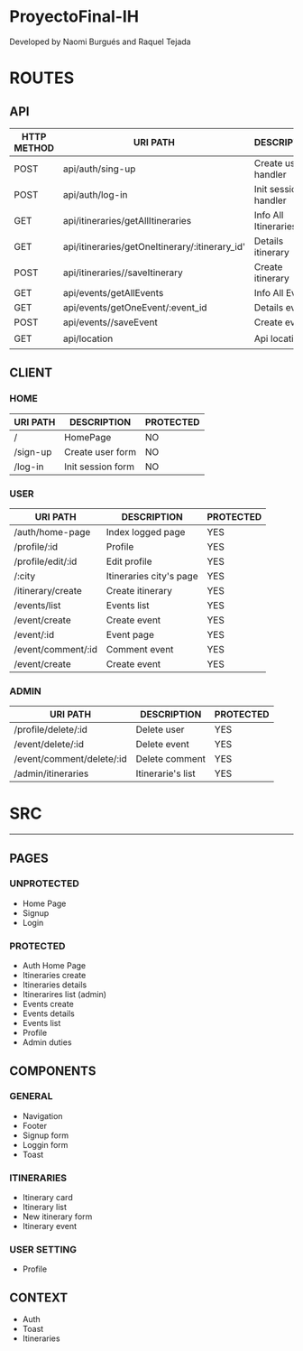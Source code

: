 # ProyectoFinal-IH

Developed by Naomi Burgués and  Raquel Tejada

# ROUTES

## API

| HTTP METHOD | URI PATH | DESCRIPTION | JSON |
| --- | --- | --- | --- |
| POST |api/auth/sing-up | Create user handler | |
| POST |api/auth/log-in | Init session handler | |
| GET |api/itineraries/getAllItineraries | Info All Itineraries | |
| GET |api/itineraries/getOneItinerary/:itinerary_id' | Details itinerary | |
| POST |api/itineraries//saveItinerary | Create itinerary | |
| GET |api/events/getAllEvents | Info All Events | |
| GET |api/events/getOneEvent/:event_id | Details event | |
| POST |api/events//saveEvent | Create event | |
| GET |api/location | Api locations | ✔️|

## CLIENT

### HOME

| URI PATH | DESCRIPTION | PROTECTED |
| --- | --- | --- |
| / | HomePage | NO |
| /sign-up | Create user form | NO |
| /log-in | Init session form | NO |

### USER

| URI PATH | DESCRIPTION | PROTECTED |
| --- | --- | --- |
| /auth/home-page | Index logged page | YES |
| /profile/:id | Profile | YES |
| /profile/edit/:id | Edit profile | YES |
| /:city | Itineraries city's page | YES |
| /itinerary/create | Create itinerary  | YES |
| /events/list | Events list | YES |
| /event/create | Create event | YES |
| /event/:id | Event page | YES |
| /event/comment/:id | Comment event | YES |
| /event/create | Create event | YES |

### ADMIN

| URI PATH | DESCRIPTION | PROTECTED |
| --- | --- | --- |
| /profile/delete/:id | Delete user | YES |
| /event/delete/:id | Delete event | YES |
| /event/comment/delete/:id | Delete comment | YES |
| /admin/itineraries | Itinerarie's list | YES |


# SRC
<hr>

## PAGES

### UNPROTECTED

- Home Page
- Signup
- Login

### PROTECTED

- Auth Home Page
- Itineraries create
- Itineraries details
- Itinerarires list (admin)
- Events create
- Events details
- Events list
- Profile
- Admin duties

## COMPONENTS

### GENERAL

- Navigation
- Footer
- Signup form
- Loggin form
- Toast

### ITINERARIES

- Itinerary card
- Itinerary list
- New itinerary form
- Itinerary event

### USER SETTING

- Profile

## CONTEXT
- Auth
- Toast
- Itineraries
